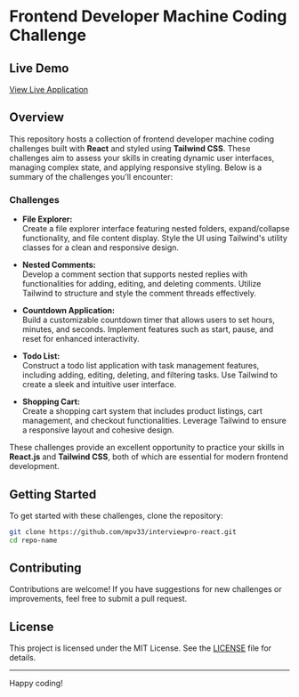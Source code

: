 
# Frontend Developer Machine Coding Challenge

## Live Demo
[View Live Application](https://interviewpro-react.vercel.app/)

## Overview

This repository hosts a collection of frontend developer machine coding challenges built with **React** and styled using **Tailwind CSS**. These challenges aim to assess your skills in creating dynamic user interfaces, managing complex state, and applying responsive styling. Below is a summary of the challenges you'll encounter:

### Challenges

- **File Explorer:**  
  Create a file explorer interface featuring nested folders, expand/collapse functionality, and file content display. Style the UI using Tailwind's utility classes for a clean and responsive design.

- **Nested Comments:**  
  Develop a comment section that supports nested replies with functionalities for adding, editing, and deleting comments. Utilize Tailwind to structure and style the comment threads effectively.

- **Countdown Application:**  
  Build a customizable countdown timer that allows users to set hours, minutes, and seconds. Implement features such as start, pause, and reset for enhanced interactivity.

- **Todo List:**  
  Construct a todo list application with task management features, including adding, editing, deleting, and filtering tasks. Use Tailwind to create a sleek and intuitive user interface.

- **Shopping Cart:**  
  Create a shopping cart system that includes product listings, cart management, and checkout functionalities. Leverage Tailwind to ensure a responsive layout and cohesive design.

These challenges provide an excellent opportunity to practice your skills in **React.js** and **Tailwind CSS**, both of which are essential for modern frontend development.

## Getting Started

To get started with these challenges, clone the repository:

```bash
git clone https://github.com/mpv33/interviewpro-react.git
cd repo-name
```

## Contributing

Contributions are welcome! If you have suggestions for new challenges or improvements, feel free to submit a pull request.

## License

This project is licensed under the MIT License. See the [LICENSE](LICENSE) file for details.

---

Happy coding!
